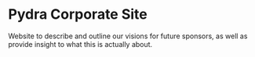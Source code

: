 # Pydra Corporate Site
Website to describe and outline our visions for future sponsors, as well as provide insight to what this is actually about.
